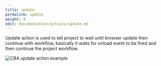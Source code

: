 ```yaml
---
title: update
permalink: update
weight: 9
edit: documentation/actions/update.md
---
```


Update action is used to tell project to wait until browser update then continue with workflow, basically it waits for onload event to be fired and then continue the project workflow. 

![CBA update action example](/images/extension/actions/update.jpg)
